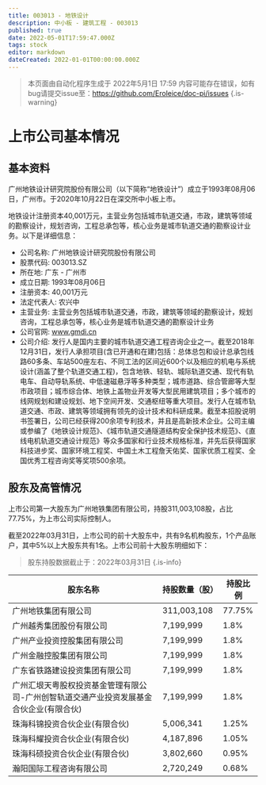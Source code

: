 ```yaml
---
title: 003013 - 地铁设计
description: 中小板 - 建筑工程 - 003013
published: true
date: 2022-05-01T17:59:47.000Z
tags: stock
editor: markdown
dateCreated: 2022-01-01T00:00:00.000Z
---
```


> 本页面由自动化程序生成于 2022年5月1日 17:59
> 内容可能存在错误，如有bug请提交issue至：https://github.com/Eroleice/doc-pi/issues
{.is-warning}

# 上市公司基本情况

## 基本资料

广州地铁设计研究院股份有限公司（以下简称“地铁设计”）成立于1993年08月06日，广州市。于2020年10月22日在深交所中小板上市。

地铁设计注册资本40,001万元，主营业务包括城市轨道交通，市政，建筑等领域的勘察设计，规划咨询，工程总承包等，核心业务是城市轨道交通的勘察设计业务。以下是详细信息：

- 公司名称: 广州地铁设计研究院股份有限公司
- 股票代码: 003013.SZ
- 所在地: 广东 - 广州市
- 成立日期: 1993年08月06日
- 注册资本: 40,001万元
- 法定代表人: 农兴中
- 主营业务: 主营业务包括城市轨道交通，市政，建筑等领域的勘察设计，规划咨询，工程总承包等，核心业务是城市轨道交通的勘察设计业务
- 公司官网: www.gmdi.cn
- 公司介绍: 发行人是国内主要的城市轨道交通工程咨询企业之一。截至2018年12月31日，发行人承担项目(含已开通和在建)包括：总体总包和设计总承包线路60多条、车站500座左右、不同工法的区间近600个以及相应的机电与系统设计(涵盖了整个轨道交通工程)，包含地铁、轻轨、城际轨道交通、现代有轨电车、自动导轨系统、中低速磁悬浮等多种类型；城市道路、综合管廊等大型市政项目；城市综合体、地铁上盖物业开发等大型民用建筑项目；多个城市的线网规划和建设规划、地下空间开发、交通枢纽等重大项目。发行人在城市轨道交通、市政、建筑等领域拥有领先的设计技术和科研成果。截至本招股说明书签署日，公司已经获得200余项专利技术，并且是高新技术企业。公司主编或参编了《地铁设计规范》、《城市轨道交通隧道结构安全保护技术规范》、《直线电机轨道交通设计规范》等众多国家和行业技术规格标准，并先后获得国家科技进步奖、国家环境工程奖、中国土木工程詹天佑奖、国家优质工程奖、全国优秀工程咨询奖等奖项500余项。


## 股东及高管情况

上市公司第一大股东为广州地铁集团有限公司，持股311,003,108股，占比77.75%，为上市公司实际控制人。

截至2022年03月31日，上市公司的前十大股东中，共有9名机构股东，1个产品账户，其中5%以上大股东共有1名。上市公司前十大股东明细如下：

> 股东持股数据截止于：2022年03月31日
{.is-info}

| 股东名称 | 持股数量（股） | 持股比例 |
| --- | --- | --- |
| 广州地铁集团有限公司 | 311,003,108 | 77.75% |
| 广州越秀集团股份有限公司 | 7,199,999 | 1.8% |
| 广州产业投资控股集团有限公司 | 7,199,999 | 1.8% |
| 广州金融控股集团有限公司 | 7,199,999 | 1.8% |
| 广东省铁路建设投资集团有限公司 | 7,199,999 | 1.8% |
| 广州汇垠天粤股权投资基金管理有限公司-广州创智轨道交通产业投资发展基金合伙企业(有限合伙) | 7,199,999 | 1.8% |
| 珠海科锦投资合伙企业(有限合伙) | 5,006,341 | 1.25% |
| 珠海科耀投资合伙企业(有限合伙) | 4,187,896 | 1.05% |
| 珠海科硕投资合伙企业(有限合伙) | 3,802,660 | 0.95% |
| 瀚阳国际工程咨询有限公司 | 2,720,249 | 0.68% |




